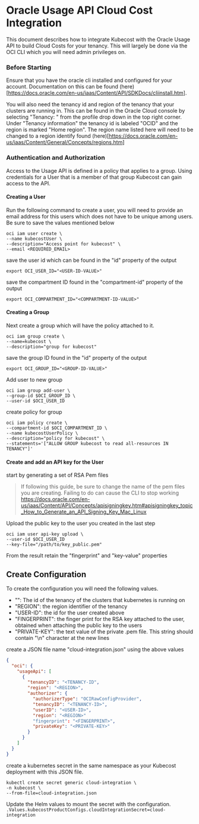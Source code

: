 # Oracle Usage API Cloud Cost Integration

This document describes how to integrate Kubecost with the Oracle Usage API to build Cloud Costs for your tenancy. This will largely be done via the OCI CLI which you will need admin privileges on.

### Before Starting

Ensure that you have the oracle cli installed and configured for your account. Documentation on this can be found (here)[https://docs.oracle.com/en-us/iaas/Content/API/SDKDocs/cliinstall.htm].

You will also need the tenancy id and region of the tenancy that your clusters are running in. This can be found in the Oracle Cloud console by selecting "Tenancy: <TENANCY-NAME>" from the profile drop down in the top right corner. Under "Tenancy information" the tenancy id is labeled "OCID" and the region is marked "Home region". The region name listed here will need to be changed to a region identify found (here)[https://docs.oracle.com/en-us/iaas/Content/General/Concepts/regions.htm] 

### Authentication and Authorization
Access to the Usage API is defined in a policy that applies to a group. Using credentials for a User that is a member of that group Kubecost can gain access to the API.


#### Creating a User

Run the following command to create a user, you will need to provide an email address for this users which does not have to be unique among users. Be sure to save the values mentioned below

```
oci iam user create \
--name kubecostUser \
--description="Access point for kubecost" \
--email <REQUIRED_EMAIL>
```

save the user id which can be found in the "id" property of the output

`export OCI_USER_ID="<USER-ID-VALUE>"`

save the compartment ID found in the "compartment-id" property of the output

`export OCI_COMPARTMENT_ID="<COMPARTMENT-ID-VALUE>"`

#### Creating a Group

Next create a group which will have the policy attached to it.
```
oci iam group create \
--name=kubecost \
--description="group for kubecost"
```

save the group ID found in the "id" property of the output

`export OCI_GROUP_ID="<GROUP-ID-VALUE>"`

Add user to new group

```
oci iam group add-user \
--group-id $OCI_GROUP_ID \
--user-id $OCI_USER_ID
```

create policy for group

```
oci iam policy create \
--compartment-id $OCI_COMPARTMENT_ID \
--name kubecostUserPolicy \
--description="policy for kubecost" \
--statements='["ALLOW GROUP kubecost to read all-resources IN TENANCY"]'
```


#### Create and add an API key for the User

start by generating a set of RSA Pem files
> If following this guide, be sure to change the name of the pem files you are creating. Failing to do can cause the CLI to stop working
https://docs.oracle.com/en-us/iaas/Content/API/Concepts/apisigningkey.htm#apisigningkey_topic_How_to_Generate_an_API_Signing_Key_Mac_Linux


Upload the public key to the user you created in the last step

```
oci iam user api-key upload \
--user-id $OCI_USER_ID 
--key-file="/path/to/key_public.pem"
```
From the result retain the "fingerprint" and "key-value" properties 

## Create Configuration 

To create the configuration you will need the following values.

* "<TENANCY-ID>": The id of the tenancy of the clusters that kubernetes is running on
* "REGION": the region identifier of the tenancy
* "USER-ID": the id for the user created above
* "FINGERPRINT": the finger print for the RSA key attached to the user, obtained when attaching the public key to the users
* "PRIVATE-KEY": the text value of the private .pem file. This string should contain "\n" character at the new lines

create a JSON file name "cloud-integration.json" using the above values

```json
{
  "oci": {
    "usageApi": [
      {
        "tenancyID": "<TENANCY-ID",
        "region": "<REGION>",
        "authorizer": {
          "authorizerType": "OCIRawConfigProvider",
          "tenancyID": "<TENANCY-ID>",
          "userID": "<USER-ID>",
          "region": "<REGION>"
          "fingerprint": "<FINGERPRINT>",
          "privateKey": "<PRIVATE-KEY>"
        }
      }
    ]
  }
}

```

create a kubernetes secret in the same namespace as your Kubecost deployment with this JSON file.
```
kubectl create secret generic cloud-integration \
-n kubecost \
--from-file=cloud-integration.json
```

Update the Helm values to mount the secret with the configuration.
`.Values.kubecostProductConfigs.cloudIntegrationSecret=cloud-integration`

